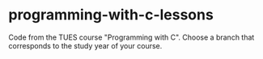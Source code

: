 # programming-with-c-lessons
Code from the TUES course "Programming with C". Choose a branch that corresponds to the study year of your course.
